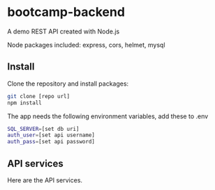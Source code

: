 # bootcamp-backend

A demo REST API created with Node.js

Node packages included: express, cors, helmet, mysql

## Install
Clone the repository and install packages:
```bash
git clone [repo url]
npm install
```
The app needs the following environment variables, add these to .env
```bash
SQL_SERVER=[set db uri]
auth_user=[set api username]
auth_pass=[set api password]
```
## API services

Here are the API services.
```bash

```
